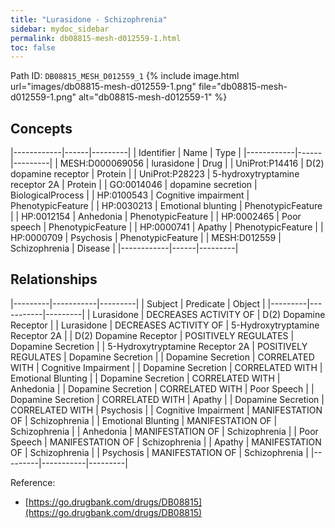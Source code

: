 ```yaml
---
title: "Lurasidone - Schizophrenia"
sidebar: mydoc_sidebar
permalink: db08815-mesh-d012559-1.html
toc: false 
---
```



Path ID: `DB08815_MESH_D012559_1`
{% include image.html url="images/db08815-mesh-d012559-1.png" file="db08815-mesh-d012559-1.png" alt="db08815-mesh-d012559-1" %}

## Concepts

|------------|------|---------|
| Identifier | Name | Type    |
|------------|------|---------|
| MESH:D000069056 | lurasidone | Drug |
| UniProt:P14416 | D(2) dopamine receptor | Protein |
| UniProt:P28223 | 5-hydroxytryptamine receptor 2A | Protein |
| GO:0014046 | dopamine secretion | BiologicalProcess |
| HP:0100543 | Cognitive impairment | PhenotypicFeature |
| HP:0030213 | Emotional blunting | PhenotypicFeature |
| HP:0012154 | Anhedonia | PhenotypicFeature |
| HP:0002465 | Poor speech | PhenotypicFeature |
| HP:0000741 | Apathy | PhenotypicFeature |
| HP:0000709 | Psychosis | PhenotypicFeature |
| MESH:D012559 | Schizophrenia | Disease |
|------------|------|---------|

## Relationships

|---------|-----------|---------|
| Subject | Predicate | Object  |
|---------|-----------|---------|
| Lurasidone | DECREASES ACTIVITY OF | D(2) Dopamine Receptor |
| Lurasidone | DECREASES ACTIVITY OF | 5-Hydroxytryptamine Receptor 2A |
| D(2) Dopamine Receptor | POSITIVELY REGULATES | Dopamine Secretion |
| 5-Hydroxytryptamine Receptor 2A | POSITIVELY REGULATES | Dopamine Secretion |
| Dopamine Secretion | CORRELATED WITH | Cognitive Impairment |
| Dopamine Secretion | CORRELATED WITH | Emotional Blunting |
| Dopamine Secretion | CORRELATED WITH | Anhedonia |
| Dopamine Secretion | CORRELATED WITH | Poor Speech |
| Dopamine Secretion | CORRELATED WITH | Apathy |
| Dopamine Secretion | CORRELATED WITH | Psychosis |
| Cognitive Impairment | MANIFESTATION OF | Schizophrenia |
| Emotional Blunting | MANIFESTATION OF | Schizophrenia |
| Anhedonia | MANIFESTATION OF | Schizophrenia |
| Poor Speech | MANIFESTATION OF | Schizophrenia |
| Apathy | MANIFESTATION OF | Schizophrenia |
| Psychosis | MANIFESTATION OF | Schizophrenia |
|---------|-----------|---------|

Reference: 
  - [https://go.drugbank.com/drugs/DB08815](https://go.drugbank.com/drugs/DB08815)
